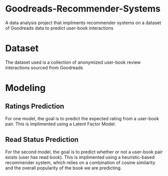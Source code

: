 # Goodreads-Recommender-Systems
A data analysis project that impliments recommender systems on a dataset of Goodreads data to predict user-book interactions

# Dataset
The dataset used is a collection of anonymized user-book review interactions sourced from Goodreads

# Modeling
## Ratings Prediction
For one model, the goal is to predict the expected rating from a user-book pair. This is implimented using a Latent Factor Model.
## Read Status Prediction
For the second model, the goal is to predict whether or not a user-book pair exists (user has read book).
This is implimented using a heuristic-based recommender system, which relies on a combination of cosine similarity and the overall popularity of the book we are predicting.